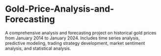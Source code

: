 # Gold-Price-Analysis-and-Forecasting
A comprehensive analysis and forecasting project on historical gold prices from January 2014 to January 2024. Includes time series analysis, predictive modeling, trading strategy development, market sentiment analysis, and statistical analysis.

